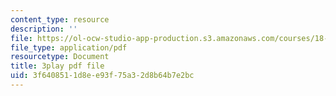 ```yaml
---
content_type: resource
description: ''
file: https://ol-ocw-studio-app-production.s3.amazonaws.com/courses/18-06sc-linear-algebra-fall-2011/3f6408511d8ee93f75a32d8b64b7e2bc_MsIvs_6vC38.pdf
file_type: application/pdf
resourcetype: Document
title: 3play pdf file
uid: 3f640851-1d8e-e93f-75a3-2d8b64b7e2bc
---
```

